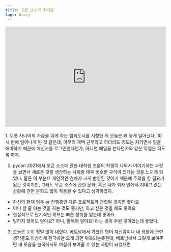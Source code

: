 ```yaml
---
title: 오픈 소스와 회사원
tags: Diary
---
```

<center>
<iframe width="100%" height="315" src="https://www.youtube.com/embed/o_13962jDT4" title="YouTube video player" frameborder="0" allow="accelerometer; autoplay; clipboard-write; encrypted-media; gyroscope; picture-in-picture" allowfullscreen></iframe>
</center>
<br>
1. 무릇 사나이의 가슴을 뛰게 하는 범죄도시를 시청한 뒤 오늘은 꽤 늦게 일어났다, 10시 반에 일어나게 된 것 같은데, 아무리 재택 근무라고 하더라도 정도는 지키면서 일을 해야하기 때문에 메신저를 로그인한다던가, 아니면 메일을 쓴다던가와 같은 작업은 하도록 하자.

2. pycon 2021에서 오픈 소스에 관한 대학생 즈음의 학생이 나와서 이야기하는 과정을 보면서 새로운 것을 생산하는 사회랑 매우 비슷한 구석이 있다는 것을 느끼게 되었다. 물론 이 부분으 개인적인 견해가 크게 반영된 것이기 때문에 주의를 할 필요가 있는 것이지만, 그래도 오픈 소스에 관한 문화, 혹은 내가 회사 안에서 지내고 있는 상황에 관한 문화도 많이 적용될 수 있다고 생각하였다.
- 자신의 현재 업무 or 진행중인 다른 프로젝트와 관련된 것이면 좋아요
- 이미 할 줄 아는 것을 하는 것도 좋지만, 하고 싶은 것을 해도 좋아요
- 현실적으로 단기적인 목표는 빠른 성취를 얻는데 좋아요
- 말하지 않아도 알아요? 아니, 말해야 알아요!
라는 것이 주된 것이었는데 좋았다.

3. 오늘은 눈이 정말 많이 내렸다. 베트남에서 가졌던 영어 자신감이나 내 생활에 관한 생각들도 이상하게 한국에만 오게 되면 위축되는듯한데, 베트남에서 그렇게 보여주던 내 모습을 한국에서도 여실히 보여줄 수 있는 사람이 되었으면